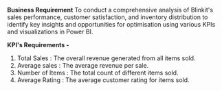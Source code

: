 **Business Requirement**
To conduct a comprehensive analysis of Blinkit's sales performance, customer satisfaction, and inventory distribution to identify key insights and opportunities for optimisation using various KPIs and visualizations in Power BI.

**KPI's Requirements -**
1. Total Sales : The overall revenue generated from all items sold.
2. Average sales : The average revenue per sale.
3. Number of Items : The total count of different items sold.
4. Average Rating : The average customer rating for items sold.
